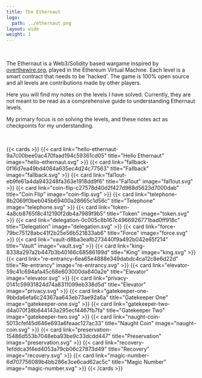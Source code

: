 ```yaml
---
title: The Ethernaut
logo:
  path: ../ethernaut.png
layout: wide
weight: 1
---
```


</br>

The Ethernaut is a Web3/Solidity based wargame inspired by [overthewire.org](https://overthewire.org), played in the Ethereum Virtual Machine.
Each level is a smart contract that needs to be 'hacked'.
The game is 100% open source and all levels are contributions made by other players.

Here you will find my notes on the levels I have solved. Currently, they are not meant to be read as a comprehensive guide to understanding Ethernaut levels.

My primary focus is on solving the levels, and these notes act as checkpoints for my understanding.

</br>

{{< cards >}}
{{< card link="hello-ethernaut-9a7c00bee0ac470faad194c59361cd05" title="Hello Ethernaut" image="hello-ethernaut.svg" >}}
{{< card link="fallback-0f16d7ea49bd4084a635ec4d24c77563" title="Fallback" image="fallback.svg" >}}
{{< card link="fal1out-eb9fe61a4da943248fa363e1918dd9f6" title="Fal1out" image="fal1out.svg" >}}
{{< card link="coin-flip-c27578d40d2f427d968d5623d7000dab" title="Coin Flip" image="coin-flip.svg" >}}
{{< card link="telephone-8b2069f0beb045b69400a28665c1d56c" title="Telephone" image="telephone.svg" >}}
{{< card link="token-4a8cb8765f8c412190f2db4a7989f9b5" title="Token" image="token.svg" >}}
{{< card link="delegation-0c005c8b167c4966926771bad0ff918c" title="Delegation" image="delegation.svg" >}}
{{< card link="force-79bc75128abc41f2b25e56b521833ab6" title="Force" image="force.svg" >}}
{{< card link="vault-d8ba3eafb273440f9a492b042e65f214" title="Vault" image="vault.svg" >}}
{{< card link="king-8338a297a2b447b3b40166c68586199d" title="King" image="king.svg" >}}
{{< card link="re-entrancy-6ea65e4888e349dabdc4ca12c8e6d22d" title="Re-entrancy" image="re-entrancy.svg" >}}
{{< card link="elevator-59c41c694afa45c68e603000da840a2e" title="Elevator" image="elevator.svg" >}}
{{< card link="privacy-0141c59931824d74a8311099eb338d5d" title="Elevator" image="privacy.svg" >}}
{{< card link="gatekeeper-one-9bbda6efa6c24367aa643eb73ae92a6a" title="Gatekeeper One" image="gatekeeper-one.svg" >}}
{{< card link="gatekeeper-two-d4a070f38b644143a295ecf4467fb7fa" title="Gatekeeper Two" image="gatekeeper-two.svg" >}}
{{< card link="naught-coin-5013cfef45d646e693a6feaac127ac33" title="Naught Coin" image="naught-coin.svg" >}}
{{< card link="preservation-15486d553b7048eba93be9c33dcdd447" title="Preservation" image="preservation.svg" >}}
{{< card link="recovery-1efddca3f4ed4053a79cb06c27873d49" title="Recovery" image="recovery.svg" >}}
{{< card link="magic-number-6d707756089b4bb286e3ce6cad62ac5c" title="Magic Number" image="magic-number.svg" >}}
{{< /cards >}}
